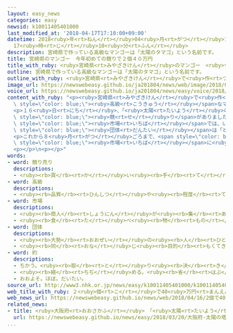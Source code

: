 ```yaml
---
layout: easy_news
categories: easy
newsid: k10011405401000
last_modified_at: '2018-04-17T17:10:00+09:00'
datetime: 2018<ruby>年<rt>ねん</rt></ruby>04<ruby>月<rt>がつ</rt></ruby>17<ruby>日<rt>にち</rt></ruby>
  17<ruby>時<rt>じ</rt></ruby>10<ruby>分<rt>ふん</rt></ruby>
description: 宮崎県で作っている高級なマンゴーは「太陽のタマゴ」という名前です。
title: 宮崎県のマンゴー　今年初めての競りで２個４０万円
title_with_ruby: <ruby>宮崎県<rt>みやざきけん</rt></ruby>のマンゴー　<ruby>今年<rt>ことし</rt></ruby><ruby>初<rt>はじ</rt></ruby>めての<ruby>競<rt>せ</rt></ruby>りで２<ruby>個<rt>こ</rt></ruby>４０<ruby>万<rt>まん</rt></ruby><ruby>円<rt>えん</rt></ruby>
outline: 宮崎県で作っている高級なマンゴーは「太陽のタマゴ」という名前です。
outline_with_ruby: <ruby>宮崎県<rt>みやざきけん</rt></ruby>で<ruby>作<rt>つく</rt></ruby>っている<ruby>高級<rt>こうきゅう</rt></ruby>なマンゴーは「<ruby>太陽<rt>たいよう</rt></ruby>のタマゴ」という<ruby>名前<rt>なまえ</rt></ruby>です。
image_url: https://newswebeasy.github.io/ja201804/news/web/image/2018/04/16/K10011405401_1804161140_1804161145_01_02.jpg
voice_url: https://newswebeasy.github.io/ja201804/news/easy/voice/2018/04/17/k10011405401000.mp4
content_with_ruby: "<p><ruby>宮崎県<rt>みやざきけん</rt></ruby>で<ruby>作<rt>つく</rt></ruby>っている<span\
  \ style=\"color: blue;\"><ruby>高級<rt>こうきゅう</rt></ruby></span>なマンゴーは「<ruby>太陽<rt>たいよう</rt></ruby>のタマゴ」という<ruby>名前<rt>なまえ</rt></ruby>です。とても<ruby>甘<rt>あま</rt></ruby>くて、<ruby>重<rt>おも</rt></ruby>さは３５０ｇ<ruby>以上<rt>いじょう</rt></ruby>あります。</p>\n\
  <p>１６<ruby>日<rt>にち</rt></ruby>、「<ruby>太陽<rt>たいよう</rt></ruby>のタマゴ」の<ruby>今年<rt>ことし</rt></ruby><ruby>初<rt>はじ</rt></ruby>めての<span\
  \ style=\"color: blue;\"><ruby>競<rt>せ</rt></ruby>り</span>がありました。<ruby>宮崎市<rt>みやざきし</rt></ruby>の<span\
  \ style=\"color: blue;\"><ruby>市場<rt>いちば</rt></ruby></span>では、いちばん<ruby>高<rt>たか</rt></ruby>いものは<ruby>去年<rt>きょねん</rt></ruby>と<ruby>同<rt>おな</rt></ruby>じ２<ruby>個<rt>こ</rt></ruby>で４０<ruby>万<rt>まん</rt></ruby><ruby>円<rt>えん</rt></ruby>の<ruby>値段<rt>ねだん</rt></ruby>になりました。マンゴーを<ruby>作<rt>つく</rt></ruby>っている<ruby>人<rt>ひと</rt></ruby>たちの<span\
  \ style=\"color: blue;\"><ruby>団体<rt>だんたい</rt></ruby></span>は「とても<ruby>甘<rt>あま</rt></ruby>くて、<ruby>美<rt>うつく</rt></ruby>しい<ruby>色<rt>いろ</rt></ruby>のマンゴーを、たくさんの<ruby>人<rt>ひと</rt></ruby>に<ruby>食<rt>た</rt></ruby>べてもらいたいです」と<ruby>話<rt>はな</rt></ruby>していました。</p>\n\
  <p>これから８<ruby>月<rt>がつ</rt></ruby>ごろまで、<span style=\"color: blue;\"><ruby>約<rt>やく</rt></ruby></span>１０００ｔの「<ruby>太陽<rt>たいよう</rt></ruby>のタマゴ」が<span\
  \ style=\"color: blue;\"><ruby>市場<rt>いちば</rt></ruby></span>に<ruby>送<rt>おく</rt></ruby>られます。</p>\n\
  <p></p>\n<p></p>"
words:
- word: 競り売り
  descriptions:
  - <ruby><rb>買</rb><rt>か</rt></ruby>い<ruby><rb>手</rb><rt>て</rt></ruby>に<ruby><rb>競争</rb><rt>きょうそう</rt></ruby>で<ruby><rb>値段</rb><rt>ねだん</rt></ruby>をつけさせ、いちばん<ruby><rb>高</rb><rt>たか</rt></ruby>い<ruby><rb>値段</rb><rt>ねだん</rt></ruby>をつけた<ruby><rb>人</rb><rt>ひと</rt></ruby>に、その<ruby><rb>品物</rb><rt>しなもの</rt></ruby>を<ruby><rb>売</rb><rt>う</rt></ruby>る<ruby><rb>方法</rb><rt>ほうほう</rt></ruby>。<ruby><rb>競売</rb><rt>きょうばい</rt></ruby>。オークション。せり。
- word: 高級
  descriptions:
  - <ruby><rb>品質</rb><rt>ひんしつ</rt></ruby>や<ruby><rb>程度</rb><rt>ていど</rt></ruby>が<ruby><rb>高</rb><rt>たか</rt></ruby>いこと。
- word: 市場
  descriptions:
  - <ruby><rb>商人</rb><rt>しょうにん</rt></ruby>が<ruby><rb>集</rb><rt>あつ</rt></ruby>まって、<ruby><rb>魚</rb><rt>さかな</rt></ruby>や<ruby><rb>野菜</rb><rt>やさい</rt></ruby>などを<ruby><rb>売</rb><rt>う</rt></ruby>り<ruby><rb>買</rb><rt>か</rt></ruby>いする<ruby><rb>所</rb><rt>ところ</rt></ruby>。<ruby><rb>市</rb><rt>いち</rt></ruby>。
  - <ruby><rb>食</rb><rt>た</rt></ruby>べ<ruby><rb>物</rb><rt>もの</rt></ruby>や<ruby><rb>日用品</rb><rt>にちようひん</rt></ruby>などの<ruby><rb>小売店</rb><rt>こうりてん</rt></ruby>が、<ruby><rb>一</rb><rt>いっ</rt></ruby>か<ruby><rb>所</rb><rt>しょ</rt></ruby>に<ruby><rb>集</rb><rt>あつ</rt></ruby>まって<ruby><rb>品物</rb><rt>しなもの</rt></ruby>を<ruby><rb>売</rb><rt>う</rt></ruby>っている<ruby><rb>所</rb><rt>ところ</rt></ruby>。マーケット。
- word: 団体
  descriptions:
  - <ruby><rb>大勢</rb><rt>おおぜい</rt></ruby>の<ruby><rb>人</rb><rt>ひと</rt></ruby>の<ruby><rb>集</rb><rt>あつ</rt></ruby>まり。
  - <ruby><rb>同</rb><rt>おな</rt></ruby>じ<ruby><rb>目的</rb><rt>もくてき</rt></ruby>を<ruby><rb>持</rb><rt>も</rt></ruby>った<ruby><rb>人々</rb><rt>ひとびと</rt></ruby>の<ruby><rb>集</rb><rt>あつ</rt></ruby>まり。
- word: 約
  descriptions:
  - ちかう。<ruby><rb>取</rb><rt>と</rt></ruby>り<ruby><rb>決</rb><rt>き</rt></ruby>める。
  - <ruby><rb>縮</rb><rt>ちぢ</rt></ruby>める。<ruby><rb>省</rb><rt>はぶ</rt></ruby>く。<ruby><rb>簡単</rb><rt>かんたん</rt></ruby>にする。
  - おおよそ。ほぼ。だいたい。
source_url: http://www3.nhk.or.jp/news/easy/k10011405401000/k10011405401000.html
web_title_with_ruby: ２<ruby>個<rt>こ</rt></ruby>で40<ruby>万円<rt>まんえん</rt></ruby>も！ <ruby>宮崎<rt>みやざき</rt></ruby><ruby>産<rt>さん</rt></ruby><ruby>完熟<rt>かんじゅく</rt></ruby><ruby>マンゴー<rt>まんごー</rt></ruby>「<ruby>太陽<rt>たいよう</rt></ruby>の<ruby>タマゴ<rt>たまご</rt></ruby>」<ruby>初<rt>はつ</rt></ruby><ruby>競<rt>せ</rt></ruby>り
web_news_url: https://newswebeasy.github.io/news/web/2018/04/16/2個で40万円も-宮崎産完熟マンゴー太陽のタマゴ初競り
related_news:
- title: <ruby>大阪府<rt>おおさかふ</rt></ruby>　「<ruby>太陽<rt>たいよう</rt></ruby>の<ruby>塔<rt>とう</rt></ruby>」の<ruby>中<rt>なか</rt></ruby>を<ruby>見<rt>み</rt></ruby>ることができるようになる
  url: https://newswebeasy.github.io/news/easy/2018/03/20/大阪府-太陽の塔の中を見ることができるようになる
...
```

